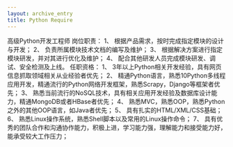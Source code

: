 ```yaml
---
layout: archive_entry
title: Python Require
---
```


高级Python开发工程师
岗位职责：
1、	根据产品需求，按时完成指定模块的设计与开发；
2、	负责所属模块技术文档的编写及维护；
3、	根据解决方案进行指定模块研发，并对其进行优化及维护；
4、	配合其他研发人员完成模块研发、调试、安全检测及上线。
任职资格：
1、	3年以上Python相关开发经验，具有网页信息抓取领域相关从业经验者优先；
2、	精通Python语言，熟悉10Python多线程应用开发，精通流行的Python网络开发框架，熟悉Scrapy，Django等框架者优先；
3、	熟悉当前流行的NoSQL技术，具有相关应用开发经验及数据库设计能力，精通MongoDB或者HBase者优先；
4、	熟悉MVC，熟悉OOP，熟悉Python之外的其他OOP语言，如Java者优先；
5、	具有扎实的HTML/XML/CSS基础；
6、	熟悉Linux操作系统，熟悉Shell脚本以及常用的Linux操作命令；
7、	具有优秀的团队合作和沟通协作能力，积极上进，学习能力强，理解能力和接受能力好，能承受较大工作压力；
